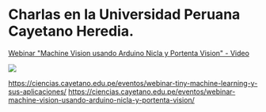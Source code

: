 # Charlas en la Universidad Peruana Cayetano Heredia. 
[Webinar "Machine Vision usando Arduino Nicla y Portenta Vision" - Video](https://www.youtube.com/watch?v=uYHSKd8A_sE&t=10s)

![](/UPCH-Peru/Posters.png)


https://ciencias.cayetano.edu.pe/eventos/webinar-tiny-machine-learning-y-sus-aplicaciones/
https://ciencias.cayetano.edu.pe/eventos/webinar-machine-vision-usando-arduino-nicla-y-portenta-vision/
